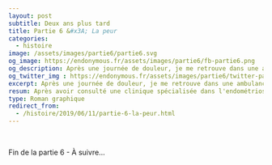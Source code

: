 ```yaml
---
layout: post
subtitle: Deux ans plus tard
title: Partie 6 &#x3A; La peur
categories:
  - histoire
image: /assets/images/partie6/partie6.svg
og_image: https://endonymous.fr/assets/images/partie6/fb-partie6.png
og_description: Après une journée de douleur, je me retrouve dans une ambulance direction les urgences. C'est la panique, je ne sais pas pourquoi j'ai aussi mal, est-ce l'endométriose la coupable ?
og_twitter_img : https://endonymous.fr/assets/images/partie6/twitter-partie6.png
excerpt: Après une journée de douleur, je me retrouve dans une ambulance direction les urgences. C'est la panique, je ne sais pas pourquoi j'ai aussi mal, est-ce l'endométriose la coupable ?
resum: Après avoir consulté une clinique spécialisée dans l'endométriose pour mes douleurs chroniques lombaires, je me retrouve face à un médecin qui m'explique que ma précédente opération a été mal faite et qu'il faut enlever toutes les lésions d'endométriose pour me soulager. L'opération prévoit également de couper un bout de mon uretère et de le réimplanter plus haut sur la vessie pour couper une lésion qui serait implantée sur l'uretère et me créerait des douleurs types colique néphrétique. Cette nouvelle opération est très lourde et m'effraie énormément. Je suis en attente  d'une IRM qui aidera à valider l'opération ou non mais moralement je suis au plus bas.
type: Roman graphique
redirect_from:
  - /histoire/2019/06/11/partie-6-la-peur.html
---
```

<div class="padding0">
    <img class="img-fluid" src="/assets/images/partie6/06- (1).png" alt="">
    <img class="img-fluid" src="/assets/images/partie6/06- (2).png" alt="">
    <img class="img-fluid" src="/assets/images/partie6/06- (3).png" alt="">
    <img class="img-fluid" src="/assets/images/partie6/06- (4).png" alt="">
    <img class="img-fluid" src="/assets/images/partie6/06- (5).png" alt="">
    <img class="img-fluid" src="/assets/images/partie6/06- (6).png" alt="">
    <img class="img-fluid" src="/assets/images/partie6/06- (7).png" alt="">
    <img class="img-fluid" src="/assets/images/partie6/06- (8).png" alt="">
    <img class="img-fluid" src="/assets/images/partie6/06- (9).png" alt="">
    <img class="img-fluid" src="/assets/images/partie6/06- (10).png" alt="">
    <img class="img-fluid" src="/assets/images/partie6/06- (11).png" alt="">
    <img class="img-fluid" src="/assets/images/partie6/06- (12).png" alt="">
    <img class="img-fluid" src="/assets/images/partie6/06- (13).png" alt="">
    <img class="img-fluid" src="/assets/images/partie6/06- (14).png" alt="">
    <img class="img-fluid" src="/assets/images/partie6/06- (15).png" alt="">
    <img class="img-fluid" src="/assets/images/partie6/06- (16).png" alt="">
    <img class="img-fluid" src="/assets/images/partie6/06- (17).png" alt="">
    <img class="img-fluid" src="/assets/images/partie6/06- (18).png" alt="">
    <img class="img-fluid" src="/assets/images/partie6/06- (19).png" alt="">
    <img class="img-fluid" src="/assets/images/partie6/06- (20).png" alt="">
    <img class="img-fluid" src="/assets/images/partie6/06- (21).png" alt="">
    <img class="img-fluid" src="/assets/images/partie6/06- (22).png" alt="">
    <img class="img-fluid" src="/assets/images/partie6/06- (23).png" alt="">
    <img class="img-fluid" src="/assets/images/partie6/06- (24).png" alt="">
    <img class="img-fluid" src="/assets/images/partie6/06- (25).png" alt="">
    <img class="img-fluid" src="/assets/images/partie6/06- (26).png" alt="">
</div>
<div class="bd">
    <p class="asuivre">Fin de la partie 6 - À suivre…</p>
</div>
